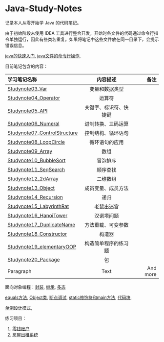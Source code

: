 # Java-Study-Notes
记录本人从零开始学 Java 的代码笔记。

由于初始阶段未使用 IDEA 工具进行整合开发，开始时各文件的代码通过命令行指令单独运行，因此有些类名重复。如果将笔记中这些文件放在同一目录下，会提示错误信息。

[java的快速入门](https://github.com/92rw/Java-Study-Notes/blob/main/JavaNote/Studynote01_Hello.java), [java文件的命令行操作](https://github.com/92rw/Java-Study-Notes/blob/main/JavaNote/Studynote02_Hello.java), 

目前笔记包含的内容：

| 学习笔记名称   | 内容描述 | 备注     |
| :---      |    :----:   |   ---: |
| [Studynote03_Var](https://github.com/92rw/Java-Study-Notes/blob/main/JavaNote/Studynote03_Var.java)  | 变量和数据类型  |    |
| [Studynote04_Operator](https://github.com/92rw/Java-Study-Notes/blob/main/JavaNote/Studynote04_Operator.java)  | 运算符  |    |
| [Studynote05_API](https://github.com/92rw/Java-Study-Notes/blob/main/JavaNote/Studynote05_API.java)  | 关键字、标识符、快捷键  |    |
| [Studynote06_Numeral](https://github.com/92rw/Java-Study-Notes/blob/main/JavaNote/Studynote06_Numeral.java)  | 进制转换、三码运算  |    |
| [Studynote07_ControlStructure](https://github.com/92rw/Java-Study-Notes/blob/main/JavaNote/Studynote07_ControlStructure.java)  | 控制结构、循环语句  |    |
| [Studynote08_LoopCircle](https://github.com/92rw/Java-Study-Notes/blob/main/JavaNote/Studynote08_LoopCircle.java)  | 循环语句的应用  |    |
| [Studynote09_Array](https://github.com/92rw/Java-Study-Notes/blob/main/JavaNote/Studynote09_Array.java)  | 数组  |    |
| [Studynote10_BubbleSort](https://github.com/92rw/Java-Study-Notes/blob/main/JavaNote/Studynote10_BubbleSort.java)  | 冒泡排序  |    |
| [Studynote11_SeqSearch](https://github.com/92rw/Java-Study-Notes/blob/main/JavaNote/Studynote11_SeqSearch.java)  | 顺序查找  |    |
| [Studynote12_2dArray](https://github.com/92rw/Java-Study-Notes/blob/main/JavaNote/Studynote12_2dArray.java)  | 二维数组  |    |
| [Studynote13_Object](https://github.com/92rw/Java-Study-Notes/blob/main/JavaNote/Studynote13_Object.java)  | 成员变量、成员方法  |    |
| [Studynote14_Recursion](https://github.com/92rw/Java-Study-Notes/blob/main/JavaNote/Studynote14_Recursion.java)  | 递归  |    |
| [Studynote15_LabyrinthRat](https://github.com/92rw/Java-Study-Notes/blob/main/JavaNote/Studynote15_LabyrinthRat.java)  | 老鼠出迷宫  |    |
| [Studynote16_HanoiTower](https://github.com/92rw/Java-Study-Notes/blob/main/JavaNote/Studynote16_HanoiTower.java)  | 汉诺塔问题  |    |
| [Studynote17_DuplicateName](https://github.com/92rw/Java-Study-Notes/blob/main/JavaNote/Studynote17_DuplicateName.java)  | 方法重载、可变参数  |    |
| [Studynote18_Constructor](https://github.com/92rw/Java-Study-Notes/blob/main/JavaNote/Studynote18_Constructor.java)  | 构造器  |    |
| [Studynote19_elementaryOOP](https://github.com/92rw/Java-Study-Notes/blob/main/JavaNote/Studynote19_elementaryOOP.java)  | 构造简单程序的练习题  |    |
| [Studynote20_Package](https://github.com/92rw/Java-Study-Notes/blob/main/JavaNote/Studynote20_Package.java)  | 包  |    |
| Paragraph   | Text | And more      |



面向对象编程：[封装](https://github.com/92rw/Java-Study-Notes/blob/main/JavaNote/Studynote21_Encapsulation.java), [继承](https://github.com/92rw/Java-Study-Notes/blob/main/JavaNote/Studynote22_Extends.java), [多态](https://github.com/92rw/Java-Study-Notes/blob/main/JavaNote/Studynote23_Polymorphic.java) 

[equals方法](https://github.com/92rw/Java-Study-Notes/blob/main/JavaNote/Studynote24_equals.java), [Object类](https://github.com/92rw/Java-Study-Notes/blob/main/JavaNote/Studynote25_classObject.java), [断点调试](https://github.com/92rw/Java-Study-Notes/blob/main/JavaNote/Studynote26_Debug.java), [static修饰符和main方法](https://github.com/92rw/Java-Study-Notes/blob/main/JavaNote/Studynote27_static_main.java), [代码块](https://github.com/92rw/Java-Study-Notes/blob/main/JavaNote/Studynote28_CodeBlock.java), 

[单例设计模式](https://github.com/92rw/Java-Study-Notes/blob/main/JavaNote/Studynote29_Singleton.java), 



练习项目：
1. [零钱账户](https://github.com/92rw/Java-Study-Notes/blob/main/Exercise/PocketMoney/Design.md)
2. [房屋出租系统](https://github.com/92rw/Java-Study-Notes/blob/main/Exercise/HouseRenting/Design.md)

